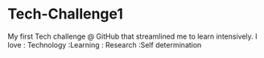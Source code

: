 # Tech-Challenge1
My first Tech challenge @ GitHub that streamlined me to learn intensively.
I love : Technology :Learning : Research :Self determination
